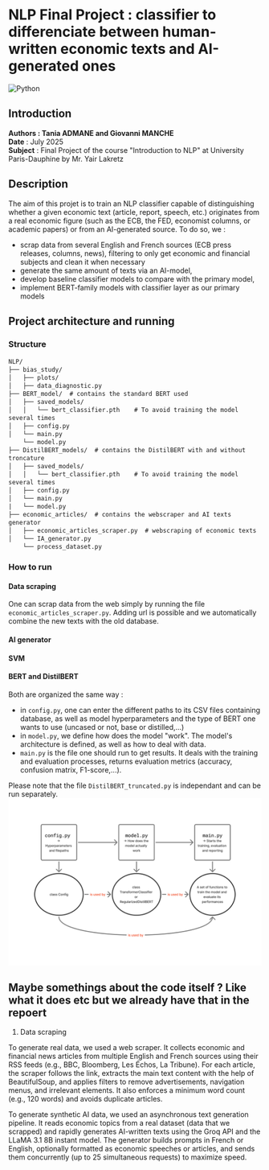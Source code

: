 # NLP Final Project : classifier to differenciate between human-written economic texts and AI-generated ones
![Python](https://img.shields.io/badge/Python-3.12.4-blue)

## Introduction 
**Authors : Tania ADMANE and Giovanni MANCHE** \
**Date** : July 2025 \
**Subject** : Final Project of the course "Introduction to NLP" at University Paris-Dauphine by Mr. Yair Lakretz


## Description 
The aim of this projet is to train an NLP classifier capable of distinguishing whether a given economic text (article, report, speech, etc.) originates from a real economic figure (such as the ECB, the FED, economist columns, or academic papers) or from an AI-generated source. To do so, we : 
- scrap data from several English and French sources (ECB press releases, columns, news), filtering to only get economic and financial subjects and clean it when necessary
- generate the same amount of texts via an AI-model,
- develop baseline classifier models to compare with the primary model,
- implement BERT-family models with classifier layer as our primary models  

## Project architecture and running
### Structure
```
NLP/
├── bias_study/
│   ├── plots/
│   ├── data_diagnostic.py        
├── BERT_model/  # contains the standard BERT used
│   ├── saved_models/
│   │   └── bert_classifier.pth    # To avoid training the model several times 
│   ├── config.py        
│   └── main.py
    └── model.py         
├── DistilBERT_models/  # contains the DistilBERT with and without troncature
│   ├── saved_models/
│   │   └── bert_classifier.pth    # To avoid training the model several times 
│   ├── config.py        
│   └── main.py
|   └── model.py
├── economic_articles/  # contains the webscraper and AI texts generator
│   ├── economic_articles_scraper.py  # webscraping of economic texts        
│   └── IA_generator.py
    └── process_dataset.py        
```

### How to run 
#### Data scraping
One can scrap data from the web simply by running the file `economic_articles_scraper.py`. Adding url is possible and we automatically combine the new texts with the old database.

#### AI generator

#### SVM

#### BERT and DistilBERT 
Both are organized the same way : 
- in `config.py`, one can enter the different paths to its CSV files containing database, as well as model hyperparameters and the type of BERT one wants to use (uncased or not, base or distilled,...)
- in `model.py`, we define how does the model "work". The model's architecture is defined, as well as how to deal with data. 
- `main.py` is the file one should run to get results. It deals with the training and evaluation processes, returns evaluation metrics (accuracy, confusion matrix, F1-score,...). 

Please note that the file `DistilBERT_truncated.py` is independant and can be run separately.
![Console Output](docs/other/BERT_code_structure.png)


## Maybe somethings about the code itself ? Like what it does etc but we already have that in the repoert
1) Data scraping

   
To generate real data, we used a web scraper. It collects economic and financial news articles from multiple English and French sources using their RSS feeds (e.g., BBC, Bloomberg, Les Échos, La Tribune). For each article, the scraper follows the link, extracts the main text content with the help of BeautifulSoup, and applies filters to remove advertisements, navigation menus, and irrelevant elements. It also enforces a minimum word count (e.g., 120 words) and avoids duplicate articles.

To generate synthetic AI data, we used an asynchronous text generation pipeline. It reads economic topics from a real dataset (data that we scrapped) and rapidly generates AI-written texts using the Groq API and the LLaMA 3.1 8B instant model. The generator builds prompts in French or English, optionally formatted as economic speeches or articles, and sends them concurrently (up to 25 simultaneous requests) to maximize speed.
